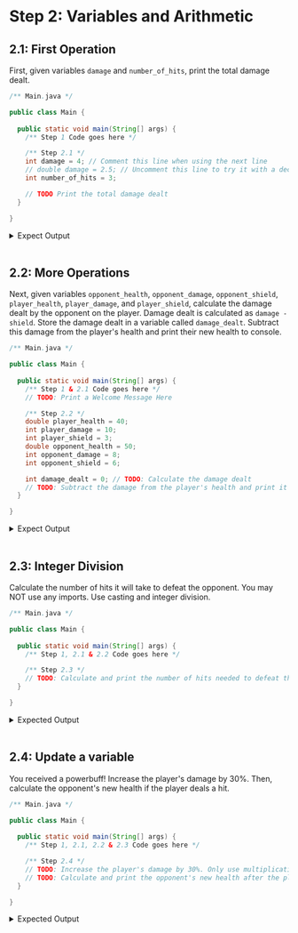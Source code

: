 # Step 2: Variables and Arithmetic

## 2.1: First Operation
First, given variables `damage` and `number_of_hits`, print the total damage dealt.

```java
/** Main.java */

public class Main {
  
  public static void main(String[] args) {
    /** Step 1 Code goes here */

    /** Step 2.1 */
    int damage = 4; // Comment this line when using the next line
    // double damage = 2.5; // Uncomment this line to try it with a decimal
    int number_of_hits = 3;

    // TODO Print the total damage dealt
  }

}
```

<details>
  <summary>Expect Output</summary>

  <div style="border: 1px solid #ddd; padding: 10px; margin-top: 10px; border-radius: 5px; background-color: #f9f9f9;">
    
  12 (if using int) <br>
  7.5 (if using double)

  </div>
</details>
<br>

## 2.2: More Operations
Next, given variables `opponent_health`, `opponent_damage`, `opponent_shield`, `player_health`, `player_damage`, and `player_shield`, calculate the damage dealt by the opponent on the player. Damage dealt is calculated as `damage - shield`. Store the damage dealt in a variable called `damage_dealt`. Subtract this damage from the player's health and print their new health to console.

```java
/** Main.java */

public class Main {
  
  public static void main(String[] args) {
    /** Step 1 & 2.1 Code goes here */
    // TODO: Print a Welcome Message Here

    /** Step 2.2 */
    double player_health = 40;
    int player_damage = 10;
    int player_shield = 3;
    double opponent_health = 50;
    int opponent_damage = 8;
    int opponent_shield = 6;

    int damage_dealt = 0; // TODO: Calculate the damage dealt
    // TODO: Subtract the damage from the player's health and print it to console
  }

}
```

<details>
  <summary>Expect Output</summary>

  <div style="border: 1px solid #ddd; padding: 10px; margin-top: 10px; border-radius: 5px; background-color: #f9f9f9;">
  35.0
  </div>
</details>
<br>

## 2.3: Integer Division
Calculate the number of hits it will take to defeat the opponent. You may NOT use any imports. Use casting and integer division.

```java
/** Main.java */

public class Main {
  
  public static void main(String[] args) {
    /** Step 1, 2.1 & 2.2 Code goes here */

    /** Step 2.3 */
    // TODO: Calculate and print the number of hits needed to defeat the opponent. Do NOT use any imports.
  }

}

```

<details>
  <summary>Expected Output</summary>

  <div style="border: 1px solid #ddd; padding: 10px; margin-top: 10px; border-radius: 5px; background-color: #f9f9f9;">
  13
  </div>
</details>
<br>

## 2.4: Update a variable
You received a powerbuff! Increase the player's damage by 30%. Then, calculate the opponent's new health if the player deals a hit.

```java
/** Main.java */

public class Main {
  
  public static void main(String[] args) {
    /** Step 1, 2.1, 2.2 & 2.3 Code goes here */

    /** Step 2.4 */
    // TODO: Increase the player's damage by 30%. Only use multiplication.
    // TODO: Calculate and print the opponent's new health after the player deals a hit
  }

}
```

<details>
  <summary>Expected Output</summary>

  <div style="border: 1px solid #ddd; padding: 10px; margin-top: 10px; border-radius: 5px; background-color: #f9f9f9;">
  43.0
  </div>
</details>
<br>
